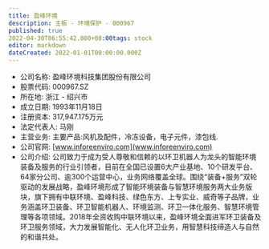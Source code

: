 ```yaml
---
title: 盈峰环境
description: 主板 - 环境保护 - 000967
published: true
2022-04-30T06:55:42.000+08:00tags: stock
editor: markdown
dateCreated: 2022-01-01T00:00:00.000Z
---
```


- 公司名称: 盈峰环境科技集团股份有限公司
- 股票代码: 000967.SZ
- 所在地: 浙江 - 绍兴市
- 成立日期: 1993年11月18日
- 注册资本: 317,947.175万元
- 法定代表人: 马刚
- 主营业务: 主要产品:风机及配件，冷冻设备，电子元件，漆包线.
- 公司官网: [www.inforeenviro.com](www.inforeenviro.com)
- 公司介绍: 公司致力于成为受人尊敬和信赖的以环卫机器人为龙头的智能环境装备及服务的行业引领者，目前在全国已设置6大产业基地、10个研发平台、64家分公司、逾300个运营中心，业务网络覆盖全球。围绕“装备+服务”双轮驱动的发展战略，盈峰环境形成了智能环境装备与智慧环境服务两大业务版块，旗下拥有中联环境、盈峰科技、绿色东方、上专实业、威奇等子品牌，业务涵盖环卫装备、环卫智能机器人、环境监测、环卫一体化服务、智慧环境管理等各项领域。2018年全资收购中联环境以来，盈峰环境全面进军环卫装备及环卫服务领域，大力发展智能化、无人化环卫业务，用智慧科技缔造人与自然的和谐共处。


